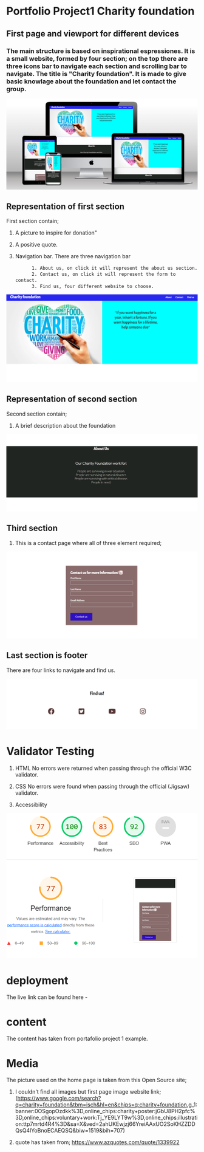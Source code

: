 # Portfolio Project1 Charity foundation

## First page and viewport for different devices

### The main structure is based on inspirational espressiones. It is a small website, formed by four section; on the top there are three icons bar to navigate each section and scrolling bar to navigate. The title is "Charity foundation". It is made to give basic knowlage about the foundation and let contact the group.

![alt text](.devcontainer/assets/images/Ch-alldevices.png)

## Representation of first section

First section contain;

1. A picture to inspire for donation"

2. A positive quote.

3. Navigation bar. There are three navigation bar

             1. About us, on click it will represent the about us section.
             2. Contact us, on click it will represent the form to contact.
             3. Find us, four different website to choose.

![alt text](.devcontainer/assets/images/Ch-part1.png)


## Representation of second section

Second section contain;

1. A brief description about the foundation

![alt text](.devcontainer/assets/images/Ch-part2.png)

## Third section

1. This is a contact page where all of three element required;

![alt text](.devcontainer/assets/images/Ch-part3.png)

## Last section is footer

There are four links to navigate and find us.

![alt text](.devcontainer/assets/images/Ch-footer.png)

# Validator Testing

1. HTML
   No errors were returned when passing through the official W3C validator.

2. CSS
   No errors were found when passing through the official (Jigsaw) validator.

3. Accessibility

![alt text](.devcontainer/assets/images/Overview.png)

# deployment

The live link can be found here -

# content

The content has taken from portafolio project 1 example.

# Media

The picture used on the home page is taken from this Open Source site;

1. I couldn't find all images but first page image website link; (<https://www.google.com/search?q=charity+foundation&tbm=isch&hl=en&chips=q:charity+foundation>,g_1:banner:0OSgopOzdkk%3D,online_chips:charity+poster:jGbU8PH2pfc%3D,online_chips:voluntary+work:Tj_YE9LYT9w%3D,online_chips:illustration:ttp7mrtd4R4%3D&sa=X&ved=2ahUKEwjzj66YreiAAxUO2SoKHZZDDQsQ4lYoBnoECAEQSQ&biw=1519&bih=707)

2. quote has taken from; <https://www.azquotes.com/quote/1339922>
